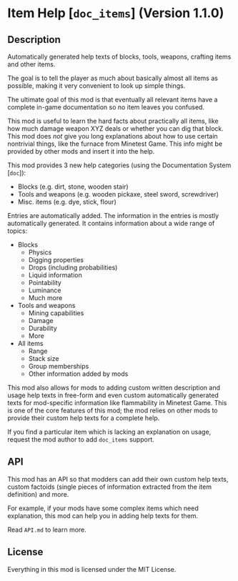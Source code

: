 # Item Help [`doc_items`] (Version 1.1.0)
## Description
Automatically generated help texts of blocks, tools, weapons, crafting
items and other items.

The goal is to tell the player as much about basically almost all items as
possible, making it very convenient to look up simple things.

The ultimate goal of this mod is that eventually all relevant items have
a complete in-game documentation so no item leaves you confused.

This mod is useful to learn the hard facts about practically all items, like
how much damage weapon XYZ deals or whether you can dig that block.
This mod does *not* give you long explanations about how to use certain
nontrivial things, like the furnace from Minetest Game. This info might be
provided by other mods and insert it into the help.

This mod provides 3 new help categories (using the
Documentation System [`doc`]):

* Blocks (e.g. dirt, stone, wooden stair)
* Tools and weapons (e.g. wooden pickaxe, steel sword, screwdriver)
* Misc. items (e.g. dye, stick, flour)

Entries are automatically added. The information in the entries is
mostly automatically generated. It contains information about a wide range
of topics:

* Blocks
    * Physics
    * Digging properties
    * Drops (including probabilities)
    * Liquid information
    * Pointability
    * Luminance
    * Much more
* Tools and weapons
    * Mining capabilities
    * Damage
    * Durability
    * More
* All items
    * Range
    * Stack size
    * Group memberships
    * Other information added by mods

This mod also allows for mods to adding custom written description
and usage help texts in free-form and even custom automatically generated texts
for mod-specific information like flammability in Minetest Game. This is
one of the core features of this mod; the mod relies on other mods to
provide their custom help texts for a complete help.

If you find a particular item which is lacking an explanation on usage,
request the mod author to add `doc_items` support.

## API
This mod has an API so that modders can add their own custom help texts,
custom factoids (single pieces of information extracted from the
item definition) and more.

For example, if your mods have some complex items which need
explanation, this mod can help you in adding help texts for them.

Read `API.md` to learn more.

## License
Everything in this mod is licensed under the MIT License.
